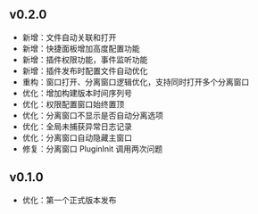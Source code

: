 ## v0.2.0

- 新增：文件自动关联和打开
- 新增：快捷面板增加高度配置功能
- 新增：插件权限功能，事件监听功能
- 新增：插件发布时配置文件自动优化
- 重构：窗口打开、分离窗口逻辑优化，支持同时打开多个分离窗口
- 优化：增加构建版本时间序列号
- 优化：权限配置窗口始终置顶
- 优化：分离窗口不显示是否自动分离选项
- 优化：全局未捕获异常日志记录
- 优化：分离窗口自动隐藏主窗口
- 修复：分离窗口 PluginInit 调用两次问题

## v0.1.0

- 优化：第一个正式版本发布
